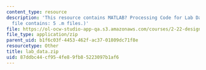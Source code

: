 ```yaml
---
content_type: resource
description: 'This resource contains MATLAB? Processing Code for Lab Data. (The ZIP
  file contains: 5 .m files.)'
file: https://ol-ocw-studio-app-qa.s3.amazonaws.com/courses/2-22-design-principles-for-ocean-vehicles-13-42-spring-2005/87ddbc44cf954fe89fb85223097b1af6_lab_data.zip
file_type: application/zip
parent_uid: b1f6c03f-4453-462f-ac37-01809dc71f8e
resourcetype: Other
title: lab_data.zip
uid: 87ddbc44-cf95-4fe8-9fb8-5223097b1af6
---
```

